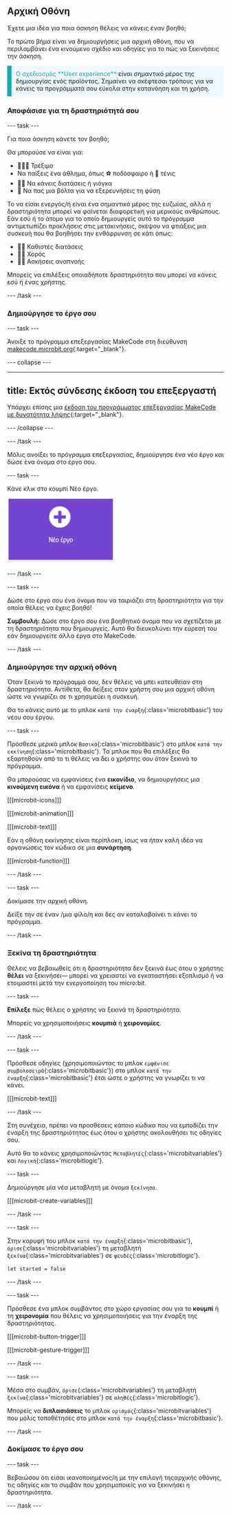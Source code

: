 ## Αρχική Οθόνη

Έχετε μια ιδέα για ποια άσκηση θέλεις να κάνεις έναν βοηθό;

Το πρώτο βήμα είναι να δημιουργήσεις μια αρχική οθόνη, που να περιλαμβάνει ένα κινούμενο σχέδιο και οδηγίες για το πώς να ξεκινήσεις την άσκηση.

<p style="border-left: solid; border-width:10px; border-color: #0faeb0; background-color: aliceblue; padding: 10px;">
  <span style="color: #0faeb0">Ο σχεδιασμός **User experience**</span> είναι σημαντικό μέρος της δημιουργίας ενός προϊόντος. Σημαίνει να σκέφτεσαι τρόπους για να κάνεις τα προγράμματά σου εύκολα στην κατανόηση και τη χρήση.
</p>

### Αποφάσισε για τη δραστηριότητά σου

--- task ---

Για ποια άσκηση κάνετε τον βοηθό;

Θα μπορούσε να είναι για:

- 🏃🏽‍♀️ Τρέξιμο
- Να παίξεις ένα άθλημα, όπως ⚽️ ποδόσφαιρο ή 🎾 τένις
- 🧘🏼 Να κάνεις διατάσεις ή γιόγκα
- 🥾 Να πας μια βόλτα για να εξερευνήσεις τη φύση

Το να είσαι ενεργός/ή είναι ένα σημαντικό μέρος της ευζωίας, αλλά η δραστηριότητα μπορεί να φαίνεται διαφορετική για μερικούς ανθρώπους. Εάν εσύ ή το άτομο για το οποίο δημιουργείς αυτό το πρόγραμμα αντιμετωπίζει προκλήσεις στις μετακινήσεις, σκέψου να φτιάξεις μια συσκευή που θα βοηθήσει την ενθάρρυνση σε κάτι όπως:

- 🧘🏼 Καθιστές διατάσεις
- 🕺🏾 Χορός
- 😮‍💨 Ασκήσεις αναπνοής

Μπορείς να επιλέξεις οποιαδήποτε δραστηριότητα που μπορεί να κάνεις εσύ ή ένας χρήστης.

--- /task ---

### Δημιούργησε το έργο σου

--- task ---

Άνοιξε το πρόγραμμα επεξεργασίας MakeCode στη διεύθυνση [makecode.microbit.org](https://makecode.microbit.org){:target="_blank"}.

--- collapse ---

---
title: Εκτός σύνδεσης έκδοση του επεξεργαστή
---

Υπάρχει επίσης μια [έκδοση του προγράμματος επεξεργασίας MakeCode με δυνατότητα λήψης](https://makecode.microbit.org/offline-app){:target="_blank"}.

--- /collapse ---

--- /task ---

Μόλις ανοίξει το πρόγραμμα επεξεργασίας, δημιούργησε ένα νέο έργο και δώσε ένα όνομα στο έργο σου.

--- task ---

Κάνε κλικ στο κουμπί Νέο έργο.

<img src="images/new-project-button.png" alt="The New Project button inside MakeCode." width="250"/>

--- /task ---

--- task ---

Δώσε στο έργο σου ένα όνομα που να ταιριάζει στη δραστηριότητα για την οποία θέλεις να έχεις βοηθό!

**Συμβουλή:** Δώσε στο έργο σου ένα βοηθητικό όνομα που να σχετίζεται με τη δραστηριότητα που δημιουργείς. Αυτό θα διευκολύνει την εύρεσή του εάν δημιουργείτε άλλα έργα στο MakeCode.

--- /task ---

### Δημιούργησε την αρχική οθόνη

Όταν ξεκινά το πρόγραμμά σου, δεν θέλεις να μπει κατευθείαν στη δραστηριότητα. Αντίθετα, θα δείξεις στον χρήστη σου μια αρχική οθόνη ώστε να γνωρίζει σε τι χρησιμεύει η συσκευή.

Θα το κάνεις αυτό με το μπλοκ `κατά την έναρξη`{:class='microbitbasic'} του νέου σου έργου.

--- task ---

Πρόσθεσε μερικά μπλοκ `Βασικά`{:class='microbitbasic'} στο μπλοκ `κατά την εκκίνηση`{:class='microbitbasic'}. Τα μπλοκ που θα επιλέξεις θα εξαρτηθούν από το τι θέλεις να δει ο χρήστης σου όταν ξεκινά το πρόγραμμα.

Θα μπορούσας να εμφανίσεις ένα **εικονίδιο**, να δημιουργήσεις μια **κινούμενη εικόνα** ή να εμφανίσεις **κείμενο**.

[[[microbit-icons]]]

[[[microbit-animation]]]

[[[microbit-text]]]

Εάν η οθόνη εκκίνησης είναι περίπλοκη, ίσως να ήταν καλή ιδέα να οργανώσεις τον κώδικα σε μια **συνάρτηση**.

[[[microbit-function]]]

--- /task ---

--- task ---

Δοκίμασε την αρχική οθόνη.

Δείξε την σε έναν /μια φίλο/η και δες αν καταλαβαίνει τι κάνει το πρόγραμμα.

--- /task ---

### Ξεκίνα τη δραστηριότητα

Θέλεις να βεβαιωθείς ότι η δραστηριότητα δεν ξεκινά έως ότου ο χρήστης **θέλει** να ξεκινήσει— μπορεί να χρειαστεί να εγκαταστήσει εξοπλισμό ή να ετοιμαστεί μετά την ενεργοποίηση του micro:bit.

--- task ---

**Επίλεξε** πώς θέλεις ο χρήστης να ξεκινά τη δραστηριότητα.

Μπορείς να χρησιμοποιήσεις **κουμπιά** ή **χειρονομίες**.

--- /task ---

--- task ---

Πρόσθεσε οδηγίες (χρησιμοποιώντας το μπλοκ `εμφάνισε συμβολοσειρά`{:class='microbitbasic'}) στο μπλοκ `κατά την έναρξη`{:class='microbitbasic'} έτσι ώστε ο χρήστης να γνωρίζει τι να κάνει.

[[[microbit-text]]]

--- /task ---

Στη συνέχεια, πρέπει να προσθέσεις κάποιο κώδικα που να εμποδίζει την έναρξη της δραστηριότητας έως ότου ο χρήστης ακολουθήσει τις οδηγίες σου.

Αυτό θα το κάνεις χρησιμοποιώντας `Μεταβλητές`{:class='microbitvariables'} και `Λογική`{:class='microbitlogic'}.

--- task ---

Δημιούργησε μία νέα μεταβλητή με όνομα `ξεκίνησα`.

[[[microbit-create-variables]]]

--- /task ---

--- task ---

Στην κορυφή του μπλοκ `κατά την έναρξη`{:class='microbitbasic'}, `όρισε`{:class='microbitvariables'} τη μεταβλητή `ξεκίνα`{:class='microbitvariables'} σε `ψευδές`{:class='microbitlogic'}.

```microbit
let started = false
```

--- /task ---

--- task ---

Πρόσθεσε ένα μπλοκ συμβάντος στο χώρο εργασίας σου για το **κουμπί** ή τη **χειρονομία** που θέλεις να χρησιμοποιήσεις για την έναρξη της δραστηριότητας.

[[[microbit-button-trigger]]]

[[[microbit-gesture-trigger]]]

--- /task ---

--- task ---

Μέσα στο συμβάν, `όρισε`{:class='microbitvariables'} τη μεταβλητή `ξεκίνα`{:class='microbitvariables'} σε `αληθές`{:class='microbitlogic'}.

Μπορείς να **διπλασιάσεις** το μπλοκ `ορισμός`{:class='microbitvariables'} που μόλις τοποθέτησες στο μπλοκ `κατά την έναρξη`{:class='microbitbasic'}.

--- /task ---

### Δοκίμασε το έργο σου

--- task ---

Βεβαιώσου ότι είσαι ικανοποιημένος/η με την επιλογή τηςαρχικής οθόνης, τις οδηγίες και το συμβάν που χρησιμοποιείς για να ξεκινήσει η δραστηριότητα.

--- /task ---

